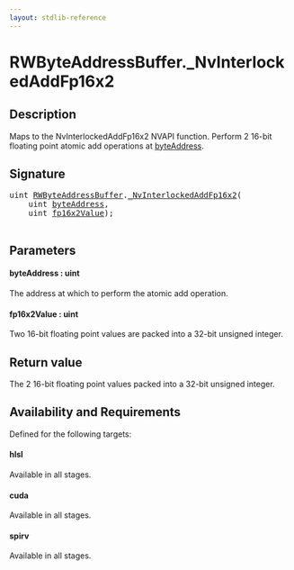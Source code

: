 ```yaml
---
layout: stdlib-reference
---
```


# RWByteAddressBuffer\.\_NvInterlockedAddFp16x2

## Description



Maps to the <span class='code'>NvInterlockedAddFp16x2</span> NVAPI function.
Perform 2 16-bit floating point atomic add operations at <span class='code'><a href="0nvinterlockedaddfp16x2-013eh#decl-byteAddress" class="code_param">byteAddress</a></span>.

## Signature 

<pre>
<span class="code_keyword">uint</span> <a href="../types/rwbyteaddressbuffer-0126d/index" class="code_type">RWByteAddressBuffer</a>.<a href="0nvinterlockedaddfp16x2-013eh">_NvInterlockedAddFp16x2</a>(
    <span class="code_keyword">uint</span> <a href="0nvinterlockedaddfp16x2-013eh#decl-byteAddress" class="code_param">byteAddress</a>,
    <span class="code_keyword">uint</span> <a href="0nvinterlockedaddfp16x2-013eh#decl-fp16x2Value" class="code_param">fp16x2Value</a>);

</pre>

## Parameters

####  <a id="decl-byteAddress"></a>byteAddress  : uint
The address at which to perform the atomic add operation.

####  <a id="decl-fp16x2Value"></a>fp16x2Value  : uint
Two 16-bit floating point values are packed into a 32-bit unsigned integer.


## Return value
The 2 16-bit floating point values packed into a 32-bit unsigned integer.


## Availability and Requirements

Defined for the following targets:

#### hlsl
Available in all stages.

#### cuda
Available in all stages.

#### spirv
Available in all stages.




